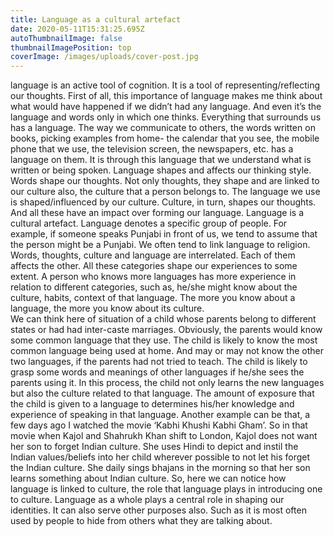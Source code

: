 ```yaml
---
title: Language as a cultural artefact
date: 2020-05-11T15:31:25.695Z
autoThumbnailImage: false
thumbnailImagePosition: top
coverImage: /images/uploads/cover-post.jpg
---
```

language is an active  tool of cognition. It is a tool of representing/reflecting our thoughts. First of all, this 
importance of language makes me think about what would have happened if we didn’t had any language. And even it’s the language and words only in which one thinks. Everything that surrounds us has a language. The way we communicate to others, the words written on books, picking examples from home- the calendar that you see, the mobile phone that we use, the television screen, the newspapers, etc. has a language on them. It is through this language that we understand what is written or being spoken. Language shapes and affects our thinking style. Words shape our thoughts. Not only thoughts, they shape and are linked to our culture also, the culture that a person belongs to. The language we use is shaped/influenced by our culture. Culture, in turn, shapes our thoughts. And all these have an impact over forming our language. Language is a cultural artefact. Language denotes a specific group of people. For example, if someone speaks Punjabi in front of us, we tend to assume that the person might be a Punjabi. We often tend to link language to religion. 
Words, thoughts, culture and language are interrelated. Each of them affects the other. All these categories shape our experiences to some extent. A person who knows more languages has more experience in relation to different categories, such as, he/she might know about the culture, habits, context of that language. The more you know about a language, the more you know about its culture.\
We can think here of situation of a child whose parents belong to different states or had had inter-caste marriages. Obviously, the parents would know some common language that they use. The child is likely to know the most common language being used at home. And may or may not know the other two languages, if the parents had not tried to teach. The child is likely to grasp some words and meanings of other languages if he/she sees the parents using it. In this process, the child not only learns the new languages but also the culture related to that language. The amount of exposure that the child is given to a language to determines his/her knowledge and experience of speaking in that language.  Another example can be that, a few days ago I watched the movie ‘Kabhi Khushi Kabhi Gham’. So in that movie when Kajol and Shahrukh Khan shift to London, Kajol does not want her son to forget Indian culture. She uses Hindi to depict and instil the Indian values/beliefs into her child wherever possible to not let his forget the Indian culture. She daily sings bhajans in the morning so that her son learns something about Indian culture. So, here we can notice how language is linked to culture, the role that language plays in introducing one to culture. 
Language as a whole plays a central role in shaping our identities. It can also serve other purposes also. Such as it is most often used by people to hide from others what they are talking about.